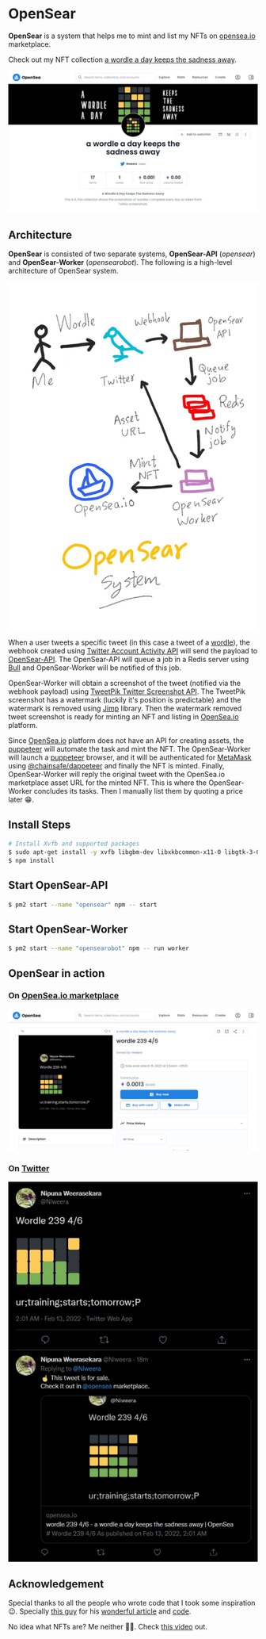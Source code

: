 # OpenSear

**OpenSear** is a system that helps me to mint and list my NFTs on [opensea.io](https://opensea.io) marketplace.

Check out my NFT collection [a wordle a day keeps the sadness away](https://opensea.io/collection/wordle-keeps-sadness-away).

![image](./assets/opensea.jpg)

## Architecture

**OpenSear** is consisted of two separate systems, **OpenSear-API** (_opensear_) and **OpenSear-Worker** (_opensearobot_). The following is a high-level architecture of OpenSear system.

![image](./assets/system.jpg)

When a user tweets a specific tweet (in this case a tweet of a [wordle](https://www.nytimes.com/games/wordle/index.html)), the webhook created using [Twitter Account Activity API](https://developer.twitter.com/en/docs/twitter-api/premium/account-activity-api/overview) will send the payload to [OpenSear-API](https://opensear.niweera.gq). The OpenSear-API will queue a job in a Redis server using [Bull](https://github.com/OptimalBits/bull) and OpenSear-Worker will be notified of this job. 

OpenSear-Worker will obtain a screenshot of the tweet (notified via the webhook payload) using [TweetPik Twitter Screenshot API](https://tweetpik.com/twitter-screenshot-api). The TweetPik screenshot has a watermark (luckily it's position is predictable) and the watermark is removed using [Jimp](https://github.com/oliver-moran/jimp) library. Then the watermark removed tweet screenshot is ready for minting an NFT and listing in [OpenSea.io](https://opensea.io) platform.

Since [OpenSea.io](https://opensea.io) platform does not have an API for creating assets, the [puppeteer](https://www.npmjs.com/package/puppeteer) will automate the task and mint the NFT. The OpenSear-Worker will launch a [puppeteer](https://www.npmjs.com/package/puppeteer) browser, and it will be authenticated for [MetaMask](https://metamask.io/) using [@chainsafe/dappeteer](https://www.npmjs.com/package/@chainsafe/dappeteer) and finally the NFT is minted. Finally, OpenSear-Worker will reply the original tweet with the OpenSea.io marketplace asset URL for the minted NFT. This is where the OpenSear-Worker concludes its tasks. Then I manually list them by quoting a price later 😁.

## Install Steps

```bash
# Install Xvfb and supported packages
$ sudo apt-get install -y xvfb libgbm-dev libxkbcommon-x11-0 libgtk-3-0
$ npm install
```

## Start OpenSear-API

```bash
$ pm2 start --name "opensear" npm -- start
```
## Start OpenSear-Worker

```bash
$ pm2 start --name "opensearobot" npm -- run worker
```

## OpenSear in action

### On [OpenSea.io marketplace](https://opensea.io/assets/matic/0x2953399124f0cbb46d2cbacd8a89cf0599974963/3174924704537354725776608230933781217533108654819823768175757862932559429633)

![image](./assets/nft.jpg)

### On [Twitter](https://twitter.com/Niweera/status/1492597351089045505)

![image](./assets/tweet.jpg)

## Acknowledgement

Special thanks to all the people who wrote code that I took some inspiration 😉. Specially [this guy](https://medium.com/@andre.rabold) for his [wonderful article](https://levelup.gitconnected.com/how-to-mint-100-000-nfts-for-free-62d83888ff6) and [code](https://github.com/arabold/opensea-uploader).

No idea what NFTs are? Me neither 🤷‍♂️. Check [this video](https://www.youtube.com/watch?v=meTpMP0J5E8) out.
